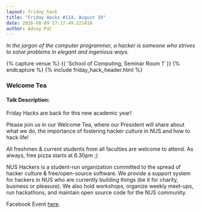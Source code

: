 ```yaml
---
layout: friday_hack
title: "Friday Hacks #114, August 19"
date: 2016-08-09 17:17:49.221418
author: Advay Pal
---
```


<em>In the jargon of the computer programmer, a hacker is someone who strives to solve problems in elegant and ingenious ways.</em>

{% capture venue %}
    {{ 'School of Computing, Seminar Room 1' }}
{% endcapture %}
{% include friday_hack_header.html %}


### Welcome Tea

#### Talk Description:

Friday Hacks are back for this new academic year! 

Please join us in our Welcome Tea, where our President will share about what we do, the importance of fostering hacker culture in NUS and how to hack life!

All freshmen & current students from all faculties are welcome to attend. As always, free pizza starts at 6.30pm ;)

NUS Hackers is a student-run organization committed to the spread of hacker culture & free/open-source software. We provide a support system for hackers in NUS who are currently building things (be it for charity, business or pleasure). We also hold workshops, organize weekly meet-ups, run hackathons, and maintain open source code for the NUS community.

Facebook Event [here](https://www.facebook.com/events/1763956070547370/).

